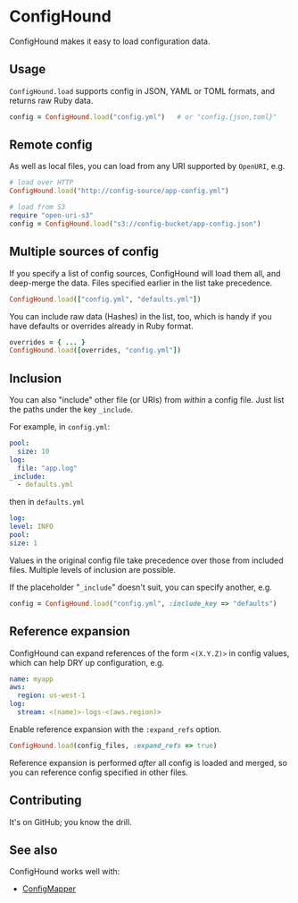 # ConfigHound

ConfigHound makes it easy to load configuration data.

## Usage

`ConfigHound.load` supports config in JSON, YAML or TOML formats, and returns raw Ruby data.

```ruby
config = ConfigHound.load("config.yml")   # or "config.{json,toml}"
```

## Remote config

As well as local files, you can load from any URI supported by `OpenURI`, e.g.

```ruby
# load over HTTP
ConfigHound.load("http://config-source/app-config.yml")

# load from S3
require "open-uri-s3"
config = ConfigHound.load("s3://config-bucket/app-config.json")
```

## Multiple sources of config

If you specify a list of config sources, ConfigHound will load them all, and deep-merge the data. Files specified earlier in the list take precedence.

```ruby
ConfigHound.load(["config.yml", "defaults.yml"])
```

You can include raw data (Hashes) in the list, too, which is handy if you have defaults or overrides already in Ruby format.

```ruby
overrides = { ... }
ConfigHound.load([overrides, "config.yml"])
```

## Inclusion

You can also "include" other file (or URIs) from _within_ a config file.
Just list the paths under the key `_include`.

For example, in `config.yml`:

```yaml
pool:
  size: 10
log:
  file: "app.log"
_include:
  - defaults.yml
```

then in `defaults.yml`

  ```yaml
log:
  level: INFO
pool:
  size: 1
```

Values in the original config file take precedence over those from included files.
Multiple levels of inclusion are possible.

If the placeholder "`_include`" doesn't suit, you can specify
another, e.g.

```ruby
config = ConfigHound.load("config.yml", :include_key => "defaults")
```

## Reference expansion

ConfigHound can expand references of the form `<(X.Y.Z)>` in config values, which can help DRY up configuration, e.g.

```yaml
name: myapp
aws:
  region: us-west-1
log:
  stream: <(name)>-logs-<(aws.region)>
```

Enable reference expansion with the `:expand_refs` option.

```ruby
ConfigHound.load(config_files, :expand_refs => true)
```

Reference expansion is performed _after_ all config is loaded and merged, so you can reference config specified in other files.

## Contributing

It's on GitHub; you know the drill.

## See also

ConfigHound works well with:

* [ConfigMapper](https://github.com/mdub/config_mapper)
